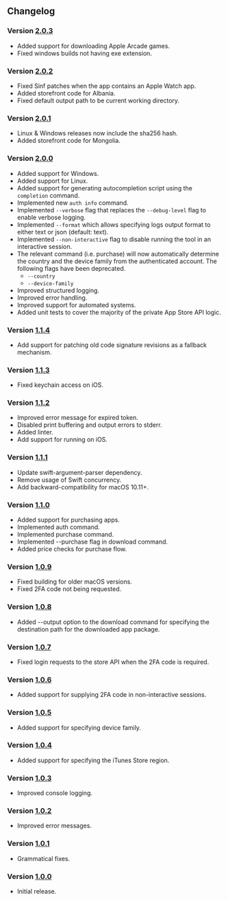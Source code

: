 ## Changelog

### Version [2.0.3](https://github.com/ink-splatters/ipatool/releases/tag/v2.0.3)

- Added support for downloading Apple Arcade games.
- Fixed windows builds not having exe extension.


### Version [2.0.2](https://github.com/ink-splatters/ipatool/releases/tag/v2.0.2)

- Fixed Sinf patches when the app contains an Apple Watch app.
- Added storefront code for Albania.
- Fixed default output path to be current working directory.

### Version [2.0.1](https://github.com/ink-splatters/ipatool/releases/tag/v2.0.1)

- Linux & Windows releases now include the sha256 hash.
- Added storefront code for Mongolia.

### Version [2.0.0](https://github.com/ink-splatters/ipatool/releases/tag/v2.0.0)

- Added support for Windows.
- Added support for Linux.
- Added support for generating autocompletion script using the `completion` command.
- Implemented new `auth info` command.
- Implemented `--verbose` flag that replaces the `--debug-level` flag to enable verbose logging.
- Implemented `--format` which allows specifying logs output format to either text or json (default: text).
- Implemented `--non-interactive` flag to disable running the tool in an interactive session.
- The relevant command (i.e. purchase) will now automatically determine the country and the device family from the authenticated account. The following flags have been deprecated.
    - `--country`
    - `--device-family`
- Improved structured logging.
- Improved error handling.
- Improved support for automated systems.
- Added unit tests to cover the majority of the private App Store API logic.

### Version [1.1.4](https://github.com/ink-splatters/ipatool/releases/tag/v1.1.4)

- Add support for patching old code signature revisions as a fallback mechanism.

### Version [1.1.3](https://github.com/ink-splatters/ipatool/releases/tag/v1.1.3)

- Fixed keychain access on iOS.

### Version [1.1.2](https://github.com/ink-splatters/ipatool/releases/tag/v1.1.2)

- Improved error message for expired token.
- Disabled print buffering and output errors to stderr.
- Added linter.
- Add support for running on iOS.

### Version [1.1.1](https://github.com/ink-splatters/ipatool/releases/tag/v1.1.1)

- Update swift-argument-parser dependency.
- Remove usage of Swift concurrency.
- Add backward-compatibility for macOS 10.11+.

### Version [1.1.0](https://github.com/ink-splatters/ipatool/releases/tag/v1.1.0)

- Added support for purchasing apps.
- Implemented auth command.
- Implemented purchase command.
- Implemented --purchase flag in download command.
- Added price checks for purchase flow.


### Version [1.0.9](https://github.com/ink-splatters/ipatool/releases/tag/v1.0.9)

- Fixed building for older macOS versions.
- Fixed 2FA code not being requested.


### Version [1.0.8](https://github.com/ink-splatters/ipatool/releases/tag/v1.0.8)

- Added --output option to the download command for specifying the destination path for the downloaded app package.

### Version [1.0.7](https://github.com/ink-splatters/ipatool/releases/tag/v1.0.7)

- Fixed login requests to the store API when the 2FA code is required.

### Version [1.0.6](https://github.com/ink-splatters/ipatool/releases/tag/v1.0.6)

- Added support for supplying 2FA code in non-interactive sessions.

### Version [1.0.5](https://github.com/ink-splatters/ipatool/releases/tag/v1.0.5)

- Added support for specifying device family.

### Version [1.0.4](https://github.com/ink-splatters/ipatool/releases/tag/v1.0.4)

- Added support for specifying the iTunes Store region.

### Version [1.0.3](https://github.com/ink-splatters/ipatool/releases/tag/v1.0.3)

- Improved console logging.

### Version [1.0.2](https://github.com/ink-splatters/ipatool/releases/tag/v1.0.2)

- Improved error messages.

### Version [1.0.1](https://github.com/ink-splatters/ipatool/releases/tag/v1.0.1)

- Grammatical fixes.

### Version [1.0.0](https://github.com/ink-splatters/ipatool/releases/tag/v1.0.0)

- Initial release.

